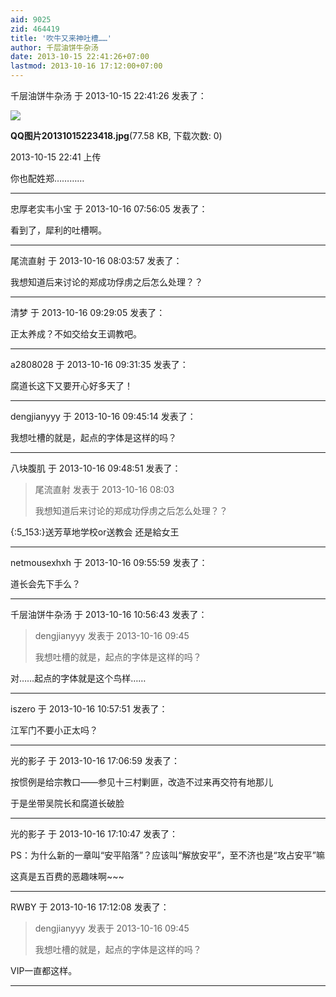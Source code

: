 ```yaml
---
aid: 9025
zid: 464419
title: '吹牛又来神吐槽……'
author: 千层油饼牛杂汤
date: 2013-10-15 22:41:26+07:00
lastmod: 2013-10-16 17:12:00+07:00
---
```


千层油饼牛杂汤 于 2013-10-15 22:41:26 发表了：

![](https://cdn.jsdelivr.net/gh/lzjluzijie/beichao@main/img/2241004xzt1ec0t4hvc44o.jpg)



**QQ图片20131015223418.jpg**(77.58 KB, 下载次数: 0)



2013-10-15 22:41 上传



你也配姓郑…………

---------

忠厚老实韦小宝 于 2013-10-16 07:56:05 发表了：

看到了，犀利的吐槽啊。

---------

尾流直射 于 2013-10-16 08:03:57 发表了：

我想知道后来讨论的郑成功俘虏之后怎么处理？？

---------

清梦 于 2013-10-16 09:29:05 发表了：

正太养成？不如交给女王调教吧。

---------

a2808028 于 2013-10-16 09:31:35 发表了：

腐道长这下又要开心好多天了！

---------

dengjianyyy 于 2013-10-16 09:45:14 发表了：

我想吐槽的就是，起点的字体是这样的吗？

---------

八块腹肌 于 2013-10-16 09:48:51 发表了：

> 尾流直射 发表于 2013-10-16 08:03
> 
> 我想知道后来讨论的郑成功俘虏之后怎么处理？？



{:5\_153:}送芳草地学校or送教会 还是給女王

---------

netmousexhxh 于 2013-10-16 09:55:59 发表了：

道长会先下手么？

---------

千层油饼牛杂汤 于 2013-10-16 10:56:43 发表了：

> dengjianyyy 发表于 2013-10-16 09:45
> 
> 我想吐槽的就是，起点的字体是这样的吗？



对……起点的字体就是这个鸟样……

---------

iszero 于 2013-10-16 10:57:51 发表了：

江军门不要小正太吗？

---------

光的影子 于 2013-10-16 17:06:59 发表了：

按惯例是给宗教口——参见十三村剿匪，改造不过来再交符有地那儿

于是坐带吴院长和腐道长破脸

---------

光的影子 于 2013-10-16 17:10:47 发表了：

PS：为什么新的一章叫“安平陷落”？应该叫“解放安平”，至不济也是“攻占安平”嘛

这真是五百费的恶趣味啊~~~

---------

RWBY 于 2013-10-16 17:12:08 发表了：

> dengjianyyy 发表于 2013-10-16 09:45
> 
> 我想吐槽的就是，起点的字体是这样的吗？



VIP一直都这样。

---------

